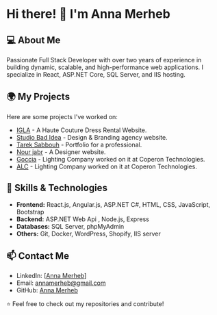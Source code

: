 # Hi there! 👋 I'm Anna Merheb

## 💻 About Me
Passionate Full Stack Developer with over two years of experience in building dynamic, scalable, and high-performance web applications. I specialize in React, ASP.NET Core, SQL Server, and IIS hosting.

## 🌍 My Projects
Here are some projects I've worked on:
- [IGLA](https://iglacouture.com/) - A Haute Couture Dress Rental Website.
- [Studio Bad Idea](https://studiobadidea.com/) - Design & Branding agency website.
- [Tarek Sabbouh](https://tareksabbouh.com/) - Portfolio for a professional.
- [Nour jabr](https://nourjabr.com/) - A Designer website.
- [Goccia](https://goccia.it) - Lighting Company worked on it at Coperon Technologies.
- [ALC](https://alc.sa) - Lighting Company worked on it at Coperon Technologies.

## 🚀 Skills & Technologies
- **Frontend:** React.js, Angular.js, ASP.NET C#, HTML, CSS, JavaScript, Bootstrap
- **Backend:** ASP.NET Web Api , Node.js, Express
- **Databases:** SQL Server, phpMyAdmin
- **Others:** Git, Docker, WordPress, Shopify, IIS server

## 📫 Contact Me
- LinkedIn: [[Anna Merheb](https://linkedin.com/in/anna-m-934a85214)]
- Email: [annamerheb@gmail.com](annamerheb@gmail.com)
- GitHub: [Anna Merheb](https://github.com/annamerheb)

⭐️ Feel free to check out my repositories and contribute!
